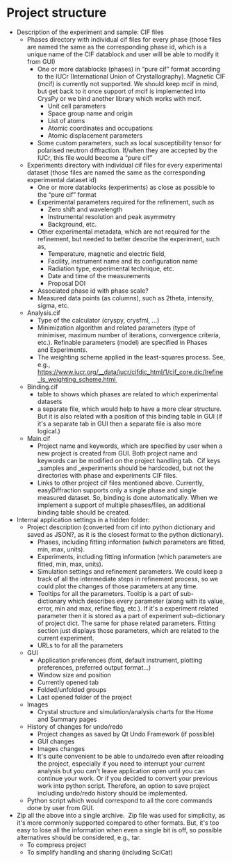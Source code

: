 # Project structure

* Description of the experiment and sample: CIF files
    * Phases directory with individual cif files for every phase (those files are named the same as the corresponding phase id, which is a unique name of the CIF datablock and user will be able to modify it from GUI)
        * One or more datablocks (phases) in “pure cif” format according to the IUCr (International Union of Crystallography). Magnetic CIF (mcif) is currently not supported. We should keep mcif in mind, but get back to it once support of mcif is implemented into CrysPy or we bind another library which works with mcif. 
            * Unit cell parameters
            * Space group name and origin
            * List of atoms
            * Atomic coordinates and occupations
            * Atomic displacement parameters
        * Some custom parameters, such as local susceptibility tensor for polarised neutron diffraction. If/when they are accepted by the IUCr, this file would become a “pure cif”
    * Experiments directory with individual cif files for every experimental dataset (those files are named the same as the corresponding experimental dataset id)
        * One or more datablocks (experiments) as close as possible to the “pure cif” format
        * Experimental parameters required for the refinement, such as
            * Zero shift and wavelength
            * Instrumental resolution and peak asymmetry
            * Background, etc.
        * Other experimental metadata, which are not required for the refinement, but needed to better describe the experiment, such as,
            * Temperature, magnetic and electric field,
            * Facility, instrument name and its configuration name
            * Radiation type, experimental technique, etc.
            * Date and time of the measurements
            * Proposal DOI
        * Associated phase id with phase scale?
        * Measured data points (as columns), such as 2theta, intensity, sigma, etc.
    * Analysis.cif
        * Type of the calculator (cryspy, crysfml, …)
        * Minimization algorithm and related parameters (type of minimiser, maximum number of iterations, convergence criteria, etc.). Refinable parameters (model) are specified in Phases and Experiments.
        * The weighting scheme applied in the least-squares process. See, e.g., https://www.iucr.org/__data/iucr/cifdic_html/1/cif_core.dic/Irefine_ls_weighting_scheme.html 
    * Binding.cif
        * table to shows which phases are related to which experimental datasets 
        * a separate file, which would help to have a more clear structure. But it is also related with a position of this binding table in GUI (if it's a separate tab in GUI then a separate file is also more logical.)
    * Main.cif
        * Project name and keywords, which are specified by user when a new project is created from GUI. Both project name and keywords can be modified on the project handling tab.  Cif keys _samples and _experiments should be hardcoded, but not the directories with phase and experiments CIF files.
        * Links to other project cif files mentioned above. Currently, easyDiffraction supports only a single phase and single measured dataset. So, binding is done automatically. When we implement a support of multiple phases/files, an additional binding table should be created.  
* Internal application settings in a hidden folder:
    * Project description (converted from cif into python dictionary and saved as JSON?, as it is the closest format to the python dictionary).
        * Phases, including fitting information (which parameters are fitted, min, max, units).
        * Experiments, including fitting information (which parameters are fitted, min, max, units).
        * Simulation settings and refinement parameters. We could keep a track of all the intermediate steps in refinement process, so we could plot the changes of those parameters at any time.
        * Tooltips for all the parameters. Tooltip is a part of sub-dictionary which describes every parameter (along with its value, error, min and max, refine flag, etc.). If it's a experiment related parameter then it is stored as a part of experiment sub-dictionary of project dict. The same for phase related parameters. Fitting section just displays those parameters, which are related to the current experiment.  
        * URLs to for all the parameters
    * GUI
        * Application preferences (font, default instrument, plotting preferences, preferred output format...)
        * Window size and position
        * Currently opened tab
        * Folded/unfolded groups
        * Last opened folder of the project
    * Images
        * Crystal structure and simulation/analysis charts for the Home and Summary pages
    * History of changes for undo/redo
        * Project changes as saved by Qt Undo Framework (if possible)
        * GUI changes
        * Images changes
        * It's quite convenient to be able to undo/redo even after reloading the project, especially if you need to interrupt your current analysis but you can't leave application open until you can continue your work. Or if you decided to convert your previous work into python script. Therefore, an option to save project including undo/redo history should be implemented.  
    * Python script which would correspond to all the core commands done by user from GUI.
* Zip all the above into a single archive.  Zip file was used for simplicity, as it's more commonly supported compared to other formats. But, it's too easy to lose all the information when even a single bit is off, so possible alternatives should be considered, e.g., tar.
    * To compress project
    * To simplify handling and sharing (including SciCat)
